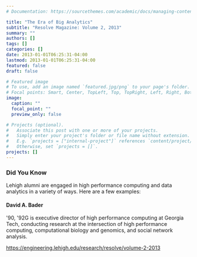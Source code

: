 ```yaml
---
# Documentation: https://sourcethemes.com/academic/docs/managing-content/

title: "The Era of Big Analytics"
subtitle: "Resolve Magazine: Volume 2, 2013"
summary: ""
authors: []
tags: []
categories: []
date: 2013-01-01T06:25:31-04:00
lastmod: 2013-01-01T06:25:31-04:00
featured: false
draft: false

# Featured image
# To use, add an image named `featured.jpg/png` to your page's folder.
# Focal points: Smart, Center, TopLeft, Top, TopRight, Left, Right, BottomLeft, Bottom, BottomRight.
image:
  caption: ""
  focal_point: ""
  preview_only: false

# Projects (optional).
#   Associate this post with one or more of your projects.
#   Simply enter your project's folder or file name without extension.
#   E.g. `projects = ["internal-project"]` references `content/project/deep-learning/index.md`.
#   Otherwise, set `projects = []`.
projects: []
---
```


### Did You Know ###

Lehigh alumni are engaged in high performance computing and data analytics in a variety of ways. Here are a few examples:

#### **David A. Bader** ####

'90, '92G is executive director of high performance computing at Georgia Tech, conducting research at the intersection of high performance computing, computational biology and genomics, and social network analysis.

https://engineering.lehigh.edu/research/resolve/volume-2-2013
